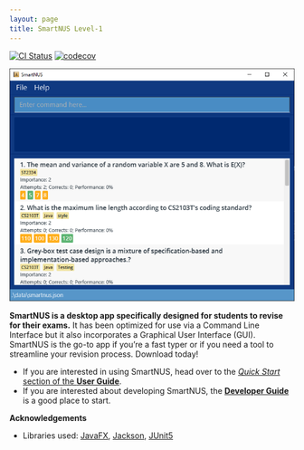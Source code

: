 ```yaml
---
layout: page
title: SmartNUS Level-1
---
```


[![CI Status](https://github.com/AY2122S1-CS2103T-F12-1/tp/workflows/Java%20CI/badge.svg)](https://github.com/AY2122S1-CS2103T-F12-1/tp/actions)
[![codecov](https://codecov.io/gh/AY2122S1-CS2103T-F12-1/tp/branch/master/graph/badge.svg?token=6LH2DLRN3E)](https://codecov.io/gh/AY2122S1-CS2103T-F12-1/tp)

![Ui](images/Ui.png)

**SmartNUS is a desktop app specifically designed for students to revise for their exams.** It has been optimized for use via a Command Line Interface but it also incorporates a Graphical User Interface (GUI). SmartNUS is the go-to app if you’re a fast typer or if you need a tool to streamline your revision process. Download today!

* If you are interested in using SmartNUS, head over to the [_Quick Start_ section of the **User Guide**](UserGuide.html#quick-start).
* If you are interested about developing SmartNUS, the [**Developer Guide**](DeveloperGuide.html) is a good place to start.


**Acknowledgements**

* Libraries used: [JavaFX](https://openjfx.io/), [Jackson](https://github.com/FasterXML/jackson), [JUnit5](https://github.com/junit-team/junit5)
